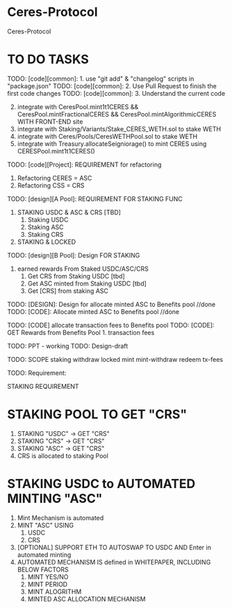# Ceres-Protocol
Ceres-Protocol

# TO DO TASKS

TODO: [code][common]: 1. use "git add" & "changelog" scripts in "package.json"
TODO: [code][common]: 2. Use Pull Request to finish the first code changes
TODO: [code][common]: 3. Understand the current code

2. integrate with CeresPool.mint1t1CERES && CeresPool.mintFractionalCERES && CeresPool.mintAlgorithmicCERES WITH FRONT-END site
3. integrate with Staking/Variants/Stake_CERES_WETH.sol to stake WETH
4. integrate with Ceres/Pools/CeresWETHPool.sol to stake WETH
5. integrate with Treasury.allocateSeigniorage() to mint CERES using CERESPool.mint1t1CERES()
   
TODO: [code][Project]: REQUIREMENT for refactoring
1. Refactoring CERES = ASC
2. Refactoring CSS = CRS

TODO: [design][A Pool]: REQUIREMENT FOR STAKING FUNC
1. STAKING USDC & ASC & CRS [TBD]
   1. Staking USDC
   2. Staking ASC
   3. Staking CRS
2. STAKING & LOCKED 

TODO: [design][B Pool]: Design FOR STAKING
1. earned rewards From Staked USDC/ASC/CRS
   1. Get CRS from Staking USDC [tbd]
   2. Get ASC minted from Staking USDC [tbd]
   3. Get [CRS] from staking ASC

TODO: [DESIGN]: Design for allocate minted ASC to Benefits pool //done
TODO: [CODE]: Allocate minted ASC to Benefits pool //done


TODO: [CODE] allocate transaction fees to Benefits pool
TODO: [CODE]: GET Rewards from Benefits Pool
    1. transaction fees


TODO: PPT - working
TODO: Design-draft



TODO: SCOPE
staking
withdraw
locked
mint
mint-withdraw
redeem
tx-fees

TODO: Requirement:

STAKING REQUIREMENT
# STAKING POOL TO GET "CRS"
1. STAKING "USDC" -> GET "CRS"
2. STAKING "CRS" -> GET "CRS"
3. STAKING "ASC" -> GET "CRS"
4. CRS is allocated to staking Pool

# STAKING USDC to AUTOMATED MINTING "ASC"
1. Mint Mechanism is automated
2. MINT "ASC" USING
   1. USDC
   2. CRS
3. [OPTIONAL] SUPPORT ETH TO AUTOSWAP TO USDC AND Enter in automated minting
4. AUTOMATED MECHANISM IS defined in WHITEPAPER, INCLUDING BELOW FACTORS
   1. MINT YES/NO
   2. MINT PERIOD
   3. MINT ALOGRITHM
   4. MINTED ASC ALLOCATION MECHANISM





